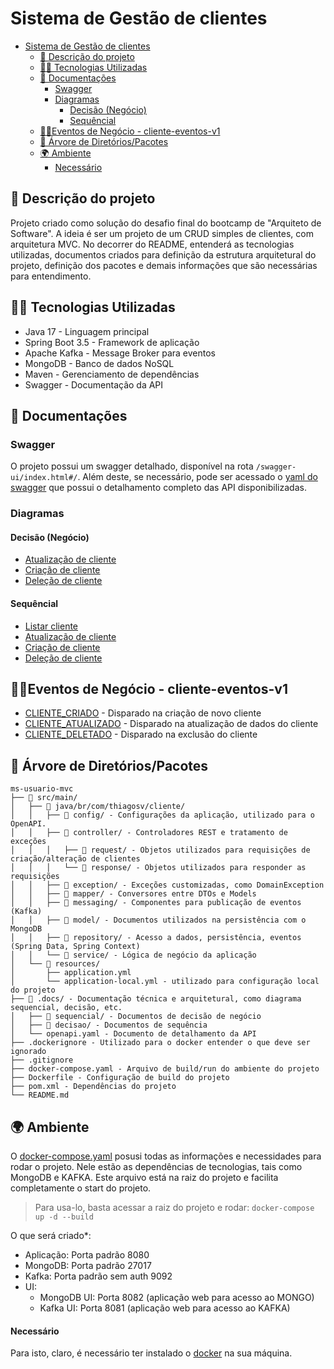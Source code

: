 # Sistema de Gestão de clientes

<!-- TOC -->
* [Sistema de Gestão de clientes](#sistema-de-gestão-de-clientes)
  * [📘 Descrição do projeto](#-descrição-do-projeto)
  * [🧑‍💻 Tecnologias Utilizadas](#-tecnologias-utilizadas)
  * [📃 Documentações](#-documentações)
    * [Swagger](#swagger)
    * [Diagramas](#diagramas)
      * [Decisão (Negócio)](#decisão-negócio)
      * [Sequêncial](#sequêncial)
  * [🧑‍💼Eventos de Negócio - cliente-eventos-v1](#eventos-de-negócio---cliente-eventos-v1)
  * [📁 Árvore de Diretórios/Pacotes](#-árvore-de-diretóriospacotes)
  * [🌍 Ambiente](#-ambiente)
      * [Necessário](#necessário)
<!-- TOC -->

## 📘 Descrição do projeto
Projeto criado como solução do desafio final do bootcamp de "Arquiteto de Software".
A ideia é ser um projeto de um CRUD simples de clientes, com arquitetura MVC.
No decorrer do README, entenderá as tecnologias utilizadas, documentos criados para definição da estrutura arquitetural do projeto, definição dos pacotes e demais informações que são necessárias para entendimento.

## 🧑‍💻 Tecnologias Utilizadas
* Java 17 - Linguagem principal
* Spring Boot 3.5 - Framework de aplicação
* Apache Kafka - Message Broker para eventos
* MongoDB - Banco de dados NoSQL
* Maven - Gerenciamento de dependências
* Swagger - Documentação da API

## 📃 Documentações
### Swagger
O projeto possui um swagger detalhado, disponível na rota `/swagger-ui/index.html#/`.
Além deste, se necessário, pode ser acessado o  [yaml do swagger](.docs/openapi.yaml) que possui o detalhamento completo das API disponibilizadas.

### Diagramas
#### Decisão (Negócio)
* [Atualização de cliente](.docs/decisao/AtualizacaoCliente.md)
* [Criação de cliente](.docs/decisao/CriacaoCliente.md)
* [Deleção de cliente](.docs/decisao/DelecaoCliente.md)

#### Sequêncial
* [Listar cliente](.docs/sequencia/ListarCliente.md)
* [Atualização de cliente](.docs/sequencia/AtualizacaoCliente.md)
* [Criação de cliente](.docs/sequencia/CriacaoCliente.md)
* [Deleção de cliente](.docs/sequencia/DelecaoCliente.md)

## 🧑‍💼Eventos de Negócio - cliente-eventos-v1
* [CLIENTE_CRIADO](.docs/kafka/cliente-eventos-v1/CriacaoCliente.json) - Disparado na criação de novo cliente
* [CLIENTE_ATUALIZADO](.docs/kafka/cliente-eventos-v1/AtualizacaoCliente.json) - Disparado na atualização de dados do cliente
* [CLIENTE_DELETADO](.docs/kafka/cliente-eventos-v1/DelecaoCliente.json) - Disparado na exclusão do cliente

## 📁 Árvore de Diretórios/Pacotes
```
ms-usuario-mvc
├── 📁 src/main/
│   ├── 📁 java/br/com/thiagosv/cliente/
│   │   ├── 📁 config/ - Configurações da aplicação, utilizado para o OpenAPI.
│   │   ├── 📁 controller/ - Controladores REST e tratamento de exceções
│   │   │   ├── 📁 request/ - Objetos utilizados para requisições de criação/alteração de clientes
│   │   │   └── 📁 response/ - Objetos utilizados para responder as requisições
│   │   ├── 📁 exception/ - Exceções customizadas, como DomainException
│   │   ├── 📁 mapper/ - Conversores entre DTOs e Models  
│   │   ├── 📁 messaging/ - Componentes para publicação de eventos (Kafka)
│   │   ├── 📁 model/ - Documentos utilizados na persistência com o MongoDB
│   │   ├── 📁 repository/ - Acesso a dados, persistência, eventos (Spring Data, Spring Context)
│   │   └── 📁 service/ - Lógica de negócio da aplicação
│   └── 📁 resources/
│       ├── application.yml
│       └── application-local.yml - utilizado para configuração local do projeto
├── 📁 .docs/ - Documentação técnica e arquitetural, como diagrama sequencial, decisão, etc.
│   ├── 📁 sequencial/ - Documentos de decisão de negócio
│   ├── 📁 decisao/ - Documentos de sequência
│   └── openapi.yaml - Documento de detalhamento da API
├── .dockerignore - Utilizado para o docker entender o que deve ser ignorado
├── .gitignore
├── docker-compose.yaml - Arquivo de build/run do ambiente do projeto
├── Dockerfile - Configuração de build do projeto
├── pom.xml - Dependências do projeto
└── README.md
```

## 🌍 Ambiente
O [docker-compose.yaml](docker-compose.yaml) posusi todas as informações e necessidades para rodar o projeto. Nele estão as dependências de tecnologias, tais como MongoDB e KAFKA.
Este arquivo está na raiz do projeto e facilita completamente o start do projeto.
>Para usa-lo, basta acessar a raiz do projeto e rodar: `docker-compose up -d --build`

O que será criado*:
* Aplicação: Porta padrão 8080
* MongoDB: Porta padrão 27017
* Kafka: Porta padrão sem auth 9092
* UI:
  * MongoDB UI: Porta 8082 (aplicação web para acesso ao MONGO)
  * Kafka UI: Porta 8081 (aplicação web para acesso ao KAFKA)

#### Necessário
Para isto, claro, é necessário ter instalado o [docker](https://www.docker.com/) na sua máquina.
